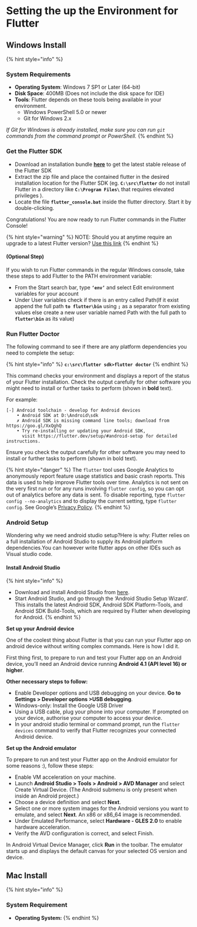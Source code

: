 # Setting the up the Environment for Flutter

## Windows Install

{% hint style="info" %}
### System Requirements

* **Operating System**: Windows 7 SP1 or Later \(64-bit\)
* **Disk Space**: 400MB \(Does not include the disk space for IDE\)
* **Tools**: Flutter depends on these tools being available in your environment.
  * Windows PowerShell 5.0 or newer
  * Git for Windows 2.x 

_If Git for Windows is already installed, make sure you can run `git` commands from the command prompt or PowerShell._
{% endhint %}

### Get the Flutter SDK  <a id="get-the-flutter-sdk"></a>

* Download an installation bundle [**here**](https://storage.googleapis.com/flutter_infra/releases/stable/windows/flutter_windows_v1.2.1-stable.zip) to get the latest stable release of the Flutter SDK
* Extract the zip file and place the contained flutter in the desired installation location for the Flutter SDK \(eg. **`C:\src\flutter`** do not install Flutter in a directory like **`C:\Program Files\`** that requires elevated privileges \).
* Locate the file **`flutter_console.bat`** inside the flutter directory. Start it by double-clicking.

Congratulations! You are now ready to run Flutter commands in the Flutter Console!

{% hint style="warning" %}
NOTE: Should you at anytime require an upgrade to a latest Flutter version? [Use this link](https://flutter.dev/docs/development/tools/sdk/upgrading)
{% endhint %}

#### \(Optional Step\)

If you wish to run Flutter commands in the regular Windows console, take these steps to add Flutter to the PATH environment variable:

* From the Start search bar, type **`‘env’`** and select Edit environment variables for your account
* Under User variables check if there is an entry called Path\(If it exist append the full path **`to flutter\bin`** using **`;`** as a separator from existing values else create a new user variable named Path with the full path to **`flutter\bin`** as its value\)

### Run Flutter Doctor

The following command to see if there are any platform dependencies you need to complete the setup:

{% hint style="info" %}
**`c:\src\flutter sdk>flutter doctor`**
{% endhint %}

This command checks your environment and displays a report of the status of your Flutter installation. Check the output carefully for other software you might need to install or further tasks to perform \(shown in **bold** text\).

For example:

```text
[-] Android toolchain - develop for Android devices
    • Android SDK at D:\Android\sdk
    ✗ Android SDK is missing command line tools; download from https://goo.gl/XxQghQ
    • Try re-installing or updating your Android SDK,
      visit https://flutter.dev/setup/#android-setup for detailed instructions.
```

Ensure you check the output carefully for other software you may need to install or further tasks to perform \(shown in bold text\).

{% hint style="danger" %}
The `flutter` tool uses Google Analytics to anonymously report feature usage statistics and basic crash reports. This data is used to help improve Flutter tools over time. Analytics is not sent on the very first run or for any runs involving `flutter config`, so you can opt out of analytics before any data is sent. To disable reporting, type `flutter config --no-analytics` and to display the current setting, type `flutter config`. See Google’s [Privacy Policy](https://policies.google.com/privacy).
{% endhint %}

### Android Setup

Wondering why we need android studio setup?Here is why: Flutter relies on a full installation of Android Studio to supply its Android platform dependencies.You can however write flutter apps on other IDEs such as Visual studio code.

#### Install Android Studio

{% hint style="info" %}
* Download and install Android Studio from [here](https://developer.android.com/studio/?gclid=Cj0KCQjwsZ3kBRCnARIsAIuAV_RMbMDTLk-O1LOvm7MXD_o2diOYLqz4KPIBrpfUnw_2fAuE44y5K5waAt5EEALw_wcB).
* Start Android Studio, and go through the ‘Android Studio Setup Wizard’. This installs the latest Android SDK, Android SDK Platform-Tools, and Android SDK Build-Tools, which are required by Flutter when developing for Android.
{% endhint %}

**Set up your Android device**

One of the coolest thing about Flutter is that you can run your Flutter app on android device without writing complex commands. Here is how I did it.

First thing first, to prepare to run and test your Flutter app on an Android device, you’ll need an Android device running **Android 4.1 \(API level 16\) or higher**.

**Other necessary steps to follow:**

* Enable Developer options and USB debugging on your device. **Go to Settings &gt; Developer options &gt;USB debugging**.
* Windows-only: Install the Google USB Driver
* Using a USB cable, plug your phone into your computer. If prompted on your device, authorise your computer to access your device.
* In your android studio terminal or command prompt, run the `flutter devices` command to verify that Flutter recognizes your connected Android device.

**Set up the Android emulator**

To prepare to run and test your Flutter app on the Android emulator for some reasons :\), follow these steps:

* Enable VM acceleration on your machine.
* Launch **Android Studio &gt; Tools &gt; Android &gt; AVD Manager** and select Create Virtual Device. \(The Android submenu is only present when inside an Android project.\)
* Choose a device definition and select **Next**.
* Select one or more system images for the Android versions you want to emulate, and select **Next**. An x86 or x86\_64 image is recommended.
* Under Emulated Performance, select **Hardware - GLES 2.0** to enable hardware acceleration.
* Verify the AVD configuration is correct, and select Finish.

In Android Virtual Device Manager, click **Run** in the toolbar. The emulator starts up and displays the default canvas for your selected OS version and device.



## **Mac** Install

{% hint style="info" %}
### System Requirement

* **Operating System:**
{% endhint %}

####  <a id="set-up-your-android-device"></a>

